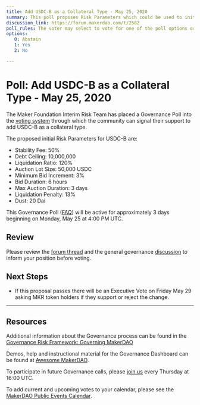 ```yaml
---
title: Add USDC-B as a Collateral Type - May 25, 2020
summary: This poll proposes Risk Parameters which could be used to initialize USDC-B as a new asset class.
discussion_link: https://forum.makerdao.com/t/2582
poll_rules: The voter may select to vote for one of the poll options or they may elect to abstain from the poll entirely
options:
   0: Abstain
   1: Yes
   2: No

---
```

# Poll: Add USDC-B as a Collateral Type - May 25, 2020

The Maker Foundation Interim Risk Team has placed a Governance Poll into the [voting system](https://vote.makerdao.com/polling) through which the community can signal their support to add USDC-B as a collateral type.

The proposed initial Risk Parameters for USDC-B are:

- Stability Fee: 50%
- Debt Ceiling: 10,000,000
- Liquidation Ratio: 120%
- Auction Lot Size: 50,000 USDC
- Minimum Bid Increment: 3%
- Bid Duration: 6 hours
- Max Auction Duration: 3 days
- Liquidation Penalty: 13%
- Dust: 20 Dai

This Governance Poll ([FAQ](https://community-development.makerdao.com/makerdao-mcd-faqs/faqs#governance)) will be active for approximately 3 days beginning on Monday, May 25 at 4:00 PM UTC.

## Review

Please review the [forum thread](https://forum.makerdao.com/t/usdc-b-proposal-for-collateral-onboarding/2582) and the general governance [discussion](https://forum.makerdao.com/c/governance) to inform your position before voting.

## Next Steps

- If this proposal passes there will be an Executive Vote on Friday May 29 asking MKR token holders if they support or reject the change.

---

## Resources

Additional information about the Governance process can be found in the [Governance Risk Framework: Governing MakerDAO](https://community-development.makerdao.com/governance/governance-risk-framework)

Demos, help and instructional material for the Governance Dashboard can be found at [Awesome MakerDAO](https://awesome.makerdao.com/#voting).

To participate in future Governance calls, please [join us](https://community-development.makerdao.com/governance/governance-and-risk-meetings) every Thursday at 16:00 UTC.

To add current and upcoming votes to your calendar, please see the [MakerDAO Public Events Calendar](https://calendar.google.com/calendar/embed?src=makerdao.com_3efhm2ghipksegl009ktniomdk%40group.calendar.google.com&ctz=America%2FLos_Angeles).
